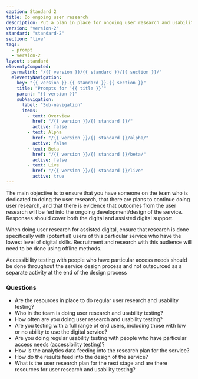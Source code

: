 ```yaml
---
caption: Standard 2
title: Do ongoing user research
description: Put a plan in place for ongoing user research and usability testing to continuously seek feedback from users to improve the service.
version: "version-2"
standard: "standard-2"
section: "live"
tags:
  - prompt
  - version-2
layout: standard
eleventyComputed:
  permalink: "/{{ version }}/{{ standard }}/{{ section }}/"
  eleventyNavigation:
    key: "{{ version }}-{{ standard }}-{{ section }}"
    title: "Prompts for ‘{{ title }}’"
    parent: "{{ version }}"
    subNavigation:
      label: "Sub-navigation"
      items:
        - text: Overview
          href: "/{{ version }}/{{ standard }}/"
          active: false
        - text: Alpha
          href: "/{{ version }}/{{ standard }}/alpha/"
          active: false
        - text: Beta
          href: "/{{ version }}/{{ standard }}/beta/"
          active: false
        - text: Live
          href: "/{{ version }}/{{ standard }}/live"
          active: true
---
```


The main objective is to ensure that you have someone on the team who is dedicated to doing the user research, that there are plans to continue doing user research, and that there is evidence that outcomes from the user research will be fed into the ongoing development/design of the service. Responses should cover both the digital and assisted digital support.

When doing user research for assisted digital, ensure that research is done specifically with (potential) users of this particular service who have the lowest level of digital skills. Recruitment and research with this audience will need to be done using offline methods.

Accessibility testing with people who have particular access needs should be done throughout the service design process and not outsourced as a separate activity at the end of the design process

### Questions

- Are the resources in place to do regular user research and usability testing?
- Who in the team is doing user research and usability testing?
- How often are you doing user research and usability testing?
- Are you testing with a full range of end users, including those with low or no ability to use the digital service?
- Are you doing regular usability testing with people who have particular access needs (accessibility testing)?
- How is the analytics data feeding into the research plan for the service?
- How do the results feed into the design of the service?
- What is the user research plan for the next stage and are there resources for user research and usability testing?
